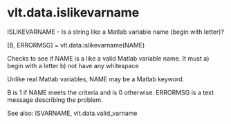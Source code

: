 # vlt.data.islikevarname

  ISLIKEVARNAME - Is a string like a Matlab variable name (begin with letter)?
 
   [B, ERRORMSG] = vlt.data.islikevarname(NAME)
 
   Checks to see if NAME is a like a valid Matlab variable name. It must
      a) begin with a letter
      b) not have any whitespace
      
   Unlike real Matlab variables, NAME may be a Matlab keyword.
    
   B is 1 if NAME meets the criteria and is 0 otherwise.
   ERRORMSG is a text message describing the problem.
 
   See also: ISVARNAME, vlt.data.valid_varname
